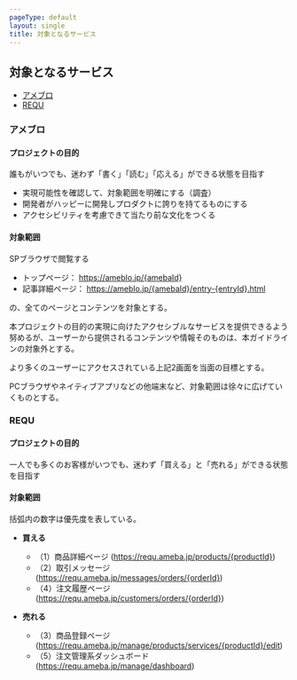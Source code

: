 ```yaml
---
pageType: default
layout: single
title: 対象となるサービス
---
```


## 対象となるサービス

- [アメブロ](/a11y-guidelines/services/#アメブロ)
- [REQU](/a11y-guidelines/services/#REQU)

### アメブロ

#### プロジェクトの目的

誰もがいつでも、迷わず「書く」「読む」「応える」ができる状態を目指す

- 実現可能性を確認して、対象範囲を明確にする（調査）
- 開発者がハッピーに開発しプロダクトに誇りを持てるものにする
- アクセシビリティを考慮できて当たり前な文化をつくる

#### 対象範囲

SPブラウザで閲覧する

- トップページ： https://ameblo.jp/{amebaId}
- 記事詳細ページ： https://ameblo.jp/{amebaId}/entry-{entryId}.html

の、全てのページとコンテンツを対象とする。

本プロジェクトの目的の実現に向けたアクセシブルなサービスを提供できるよう努めるが、ユーザーから提供されるコンテンツや情報そのものは、本ガイドラインの対象外とする。

より多くのユーザーにアクセスされている上記2画面を当面の目標とする。

PCブラウザやネイティブアプリなどの他端末など、対象範囲は徐々に広げていくものとする。

### REQU

#### プロジェクトの目的

一人でも多くのお客様がいつでも、迷わず「買える」と「売れる」ができる状態を目指す

#### 対象範囲

括弧内の数字は優先度を表している。

- **買える**
  - （1）商品詳細ページ (https://requ.ameba.jp/products/{productId})
  - （2）取引メッセージ (https://requ.ameba.jp/messages/orders/{orderId})
  - （4）注文履歴ページ (https://requ.ameba.jp/customers/orders/{orderId})

- **売れる**
  - （3）商品登録ページ (https://requ.ameba.jp/manage/products/services/{productId}/edit)
  - （5）注文管理系ダッシュボード (https://requ.ameba.jp/manage/dashboard)
